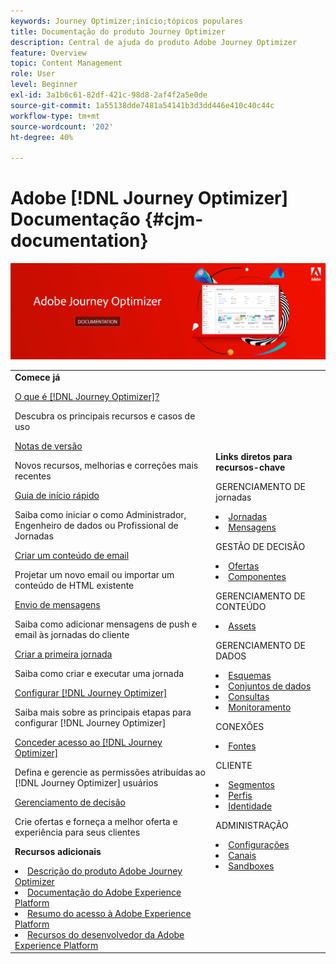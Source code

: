 ```yaml
---
keywords: Journey Optimizer;início;tópicos populares
title: Documentação do produto Journey Optimizer
description: Central de ajuda do produto Adobe Journey Optimizer
feature: Overview
topic: Content Management
role: User
level: Beginner
exl-id: 3a1b6c61-82df-421c-98d8-2af4f2a5e0de
source-git-commit: 1a55138dde7481a54141b3d3dd446e410c40c44c
workflow-type: tm+mt
source-wordcount: '202'
ht-degree: 40%

---
```


# Adobe [!DNL Journey Optimizer] Documentação {#cjm-documentation}

![](using/assets/do-not-localize/banner-cjm.jpg)


<table style="table-layout:fixed">
<tr>
  <td>
    <div><strong>Comece já</strong>
    </div>
    <p>
    <em></em>
    <p>
    <div>
      <a href="using/get-started.md">O que é [!DNL Journey Optimizer]?</a>
    </div>
    <p>Descubra os principais recursos e casos de uso
    <p>
    <div>
      <a href="using/release-notes.md">Notas de versão</a>
    </div>
    <p>Novos recursos, melhorias e correções mais recentes
   <p>
    <div>
      <a href="using/quick-start.md">Guia de início rápido</a>
    </div>
    <p>
    Saiba como iniciar o como Administrador, Engenheiro de dados ou Profissional de Jornadas
    <p>
    <p>
    <div>
      <a href="using/design-emails.md">Criar um conteúdo de email</a>
    </div>
    <p>
    Projetar um novo email ou importar um conteúdo de HTML existente
    <p>
    <div>
      <a href="using/building-journeys/journeys-message.md">Envio de mensagens</a>
    </div>
    <p>Saiba como adicionar mensagens de push e email às jornadas do cliente
    <p>
    <div>
    <a href="using/building-journeys/journeys-uc.md">Criar a primeira jornada</a>
    </div>
    <p>Saiba como criar e executar uma jornada
    <p>
    <div>
    <a href="using/configuration/get-started-configuration.md">Configurar [!DNL Journey Optimizer]</a>
    </div>
    <p>Saiba mais sobre as principais etapas para configurar [!DNL Journey Optimizer]
    <p>
    <div>
    <a href="using/administration/permissions-overview.md">Conceder acesso ao [!DNL Journey Optimizer]</a>
    </div>
    <p>Defina e gerencie as permissões atribuídas ao [!DNL Journey Optimizer] usuários
    <p>
    <div>
    <a href="using/offers/get-started/starting-offer-decisioning.md">Gerenciamento de decisão</a>
    </div>
    <p>Crie ofertas e forneça a melhor oferta e experiência para seus clientes
    <p>
    <p>
    <div><strong>Recursos adicionais</strong>
    </div>
    <p>
    <p>
    <div>
    <li>
      <a href="https://helpx.adobe.com/legal/product-descriptions/adobe-journey-optimizer.html" target="_blank">Descrição do produto Adobe Journey Optimizer</a>
    </li>
    </div>
    <div>
    <li>
      <a href="https://experienceleague.adobe.com/docs/experience-platform/landing/home.html?lang=pt-BR" target="_blank">Documentação do Adobe Experience Platform </a>
    </li>
    </div>
      <div>
      <li>
      <a href="https://experienceleague.adobe.com/docs/experience-platform/access-control/home.html?lang=pt-BR" target="_blank">Resumo do acesso à Adobe Experience Platform</a>
    </li>
    </div>
      <div>
      <li>
      <a href="https://www.adobe.com/br/experience-platform/documentation-and-developer-resources.html" target="_blank">Recursos do desenvolvedor da Adobe Experience Platform</a>
    </li>
    </div>
  </td>
   <td>
   <div><strong>Links diretos para recursos-chave</strong>
    </div>
    <p>
    <em></em>
    <p>
    <p>GERENCIAMENTO DE jornadas</p>
    <li>
      <a href="using/building-journeys/journey-gs.md">Jornadas</a>
    </li>
    <li>
      <a href="using/create-message.md">Mensagens</a>
    </li>
    <p>
    <p>GESTÃO DE DECISÃO</p>
    <li>
      <a href="using/offers/get-started/starting-offer-decisioning.md">Ofertas</a>
    </li>
     <li>
      <a href="using/offers/offer-library/key-steps.md">Componentes</a>
    </li>
    <p>
    <p>GERENCIAMENTO DE CONTEÚDO</p>
    <li>
      <a href="using/assets-essentials.md">Assets</a>
    </li>
    <p>
    <p>GERENCIAMENTO DE DADOS</p>
    <li>
      <a href="using/get-started-schemas.md">Esquemas</a>
    </li>
     <li>
      <a href="using/get-started-datasets.md">Conjuntos de dados</a>
    </li>
        <li>
      <a href="using/get-started-queries.md">Consultas</a>
    </li>
     <li>
      <a href="https://experienceleague.adobe.com/docs/experience-platform/ingestion/quality/monitor-data-ingestion.html?lang=pt-BR" target="_blank">Monitoramento</a>
    </li>
    <p>
    <p>CONEXÕES</p>
    <li>
      <a href="using/get-started-sources.md">Fontes</a>
    </li>
    <p>
    <p>CLIENTE</p>
    <li>
      <a href="using/segment/about-segments.md">Segmentos</a>
    </li>
     <li>
      <a href="using/get-started-profiles.md">Perfis</a>
    </li>
    <li>
      <a href="using/get-started-identity.md">Identidade</a>
    </li>
    <p>
    <p>ADMINISTRAÇÃO</p>
    <li>
      <a href="using/configuration/about-data-sources-events-actions.md">Configurações </a>
    </li>
    <li>
      <a href="using/configuration/get-started-configuration.md">Canais</a>
    </li>
     <li>
      <a href="using/administration/sandboxes.md">Sandboxes</a>
    </li>
  </td>
</tr>
</table>
